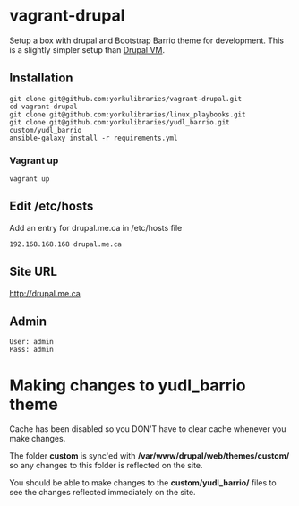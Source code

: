 # vagrant-drupal
Setup a box with drupal and Bootstrap Barrio theme for development. This is a slightly simpler setup than [Drupal VM](https://www.drupalvm.com/).

## Installation
```
git clone git@github.com:yorkulibraries/vagrant-drupal.git
cd vagrant-drupal
git clone git@github.com:yorkulibraries/linux_playbooks.git
git clone git@github.com:yorkulibraries/yudl_barrio.git custom/yudl_barrio
ansible-galaxy install -r requirements.yml 
```

### Vagrant up
```
vagrant up
```

## Edit /etc/hosts

Add an entry for drupal.me.ca in /etc/hosts file
```
192.168.168.168 drupal.me.ca
```

## Site URL
http://drupal.me.ca

## Admin 
```
User: admin
Pass: admin
```

# Making changes to yudl_barrio theme

Cache has been disabled so you DON'T have to clear cache whenever you make changes.

The folder **custom** is sync'ed with **/var/www/drupal/web/themes/custom/** so any changes to this folder is reflected on the site.

You should be able to make changes to the **custom/yudl_barrio/** files to see the changes reflected immediately on the site.

